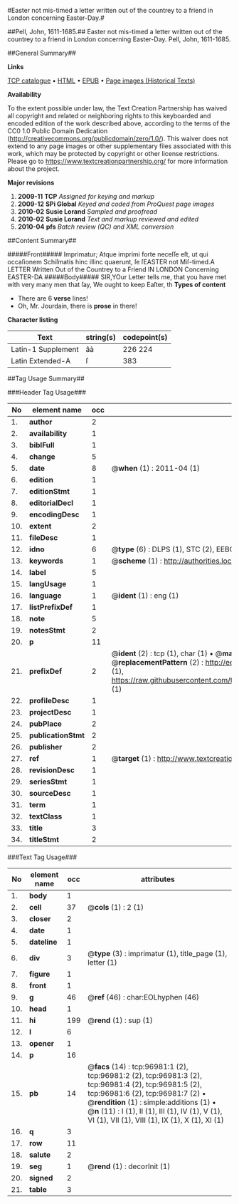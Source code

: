#Easter not mis-timed a letter written out of the countrey to a friend in London concerning Easter-Day.#

##Pell, John, 1611-1685.##
Easter not mis-timed a letter written out of the countrey to a friend in London concerning Easter-Day.
Pell, John, 1611-1685.

##General Summary##

**Links**

[TCP catalogue](http://www.ota.ox.ac.uk/tcp/)  • 
[HTML](http://tei.it.ox.ac.uk/tcp/Texts-HTML/free/A53/A53943.html)  • 
[EPUB](http://tei.it.ox.ac.uk/tcp/Texts-EPUB/free/A53/A53943.epub) • 
[Page images (Historical Texts)](https://historicaltexts.jisc.ac.uk/eebo-13054398e)

**Availability**

To the extent possible under law, the Text Creation Partnership has waived all copyright and related or neighboring rights to this keyboarded and encoded edition of the work described above, according to the terms of the CC0 1.0 Public Domain Dedication (http://creativecommons.org/publicdomain/zero/1.0/). This waiver does not extend to any page images or other supplementary files associated with this work, which may be protected by copyright or other license restrictions. Please go to https://www.textcreationpartnership.org/ for more information about the project.

**Major revisions**

1. __2009-11__ __TCP__ *Assigned for keying and markup*
1. __2009-12__ __SPi Global__ *Keyed and coded from ProQuest page images*
1. __2010-02__ __Susie Lorand__ *Sampled and proofread*
1. __2010-02__ __Susie Lorand__ *Text and markup reviewed and edited*
1. __2010-04__ __pfs__ *Batch review (QC) and XML conversion*

##Content Summary##

#####Front#####
Imprimatur; Atque imprimi forte neceſſe eſt, ut qui occaſionem Schiſmatis hinc illinc quaerunt, ſe ſEASTER not Miſ-timed.A LETTER Written Out of the Countrey to a Friend IN LONDON Concerning EASTER-DA
#####Body#####
SIR,YOur Letter tells me, that you have met with very many men that ſay, We ought to keep Eaſter, th
**Types of content**

  * There are 6 **verse** lines!
  * Oh, Mr. Jourdain, there is **prose** in there!

**Character listing**


|Text|string(s)|codepoint(s)|
|---|---|---|
|Latin-1 Supplement|âà|226 224|
|Latin Extended-A|ſ|383|

##Tag Usage Summary##

###Header Tag Usage###

|No|element name|occ|attributes|
|---|---|---|---|
|1.|__author__|2||
|2.|__availability__|1||
|3.|__biblFull__|1||
|4.|__change__|5||
|5.|__date__|8| @__when__ (1) : 2011-04 (1)|
|6.|__edition__|1||
|7.|__editionStmt__|1||
|8.|__editorialDecl__|1||
|9.|__encodingDesc__|1||
|10.|__extent__|2||
|11.|__fileDesc__|1||
|12.|__idno__|6| @__type__ (6) : DLPS (1), STC (2), EEBO-CITATION (1), OCLC (1), VID (1)|
|13.|__keywords__|1| @__scheme__ (1) : http://authorities.loc.gov/ (1)|
|14.|__label__|5||
|15.|__langUsage__|1||
|16.|__language__|1| @__ident__ (1) : eng (1)|
|17.|__listPrefixDef__|1||
|18.|__note__|5||
|19.|__notesStmt__|2||
|20.|__p__|11||
|21.|__prefixDef__|2| @__ident__ (2) : tcp (1), char (1)  •  @__matchPattern__ (2) : ([0-9\-]+):([0-9IVX]+) (1), (.+) (1)  •  @__replacementPattern__ (2) : http://eebo.chadwyck.com/downloadtiff?vid=$1&page=$2 (1), https://raw.githubusercontent.com/textcreationpartnership/Texts/master/tcpchars.xml#$1 (1)|
|22.|__profileDesc__|1||
|23.|__projectDesc__|1||
|24.|__pubPlace__|2||
|25.|__publicationStmt__|2||
|26.|__publisher__|2||
|27.|__ref__|1| @__target__ (1) : http://www.textcreationpartnership.org/docs/. (1)|
|28.|__revisionDesc__|1||
|29.|__seriesStmt__|1||
|30.|__sourceDesc__|1||
|31.|__term__|1||
|32.|__textClass__|1||
|33.|__title__|3||
|34.|__titleStmt__|2||


###Text Tag Usage###

|No|element name|occ|attributes|
|---|---|---|---|
|1.|__body__|1||
|2.|__cell__|37| @__cols__ (1) : 2 (1)|
|3.|__closer__|2||
|4.|__date__|1||
|5.|__dateline__|1||
|6.|__div__|3| @__type__ (3) : imprimatur (1), title_page (1), letter (1)|
|7.|__figure__|1||
|8.|__front__|1||
|9.|__g__|46| @__ref__ (46) : char:EOLhyphen (46)|
|10.|__head__|1||
|11.|__hi__|199| @__rend__ (1) : sup (1)|
|12.|__l__|6||
|13.|__opener__|1||
|14.|__p__|16||
|15.|__pb__|14| @__facs__ (14) : tcp:96981:1 (2), tcp:96981:2 (2), tcp:96981:3 (2), tcp:96981:4 (2), tcp:96981:5 (2), tcp:96981:6 (2), tcp:96981:7 (2)  •  @__rendition__ (1) : simple:additions (1)  •  @__n__ (11) : I (1), II (1), III (1), IV (1), V (1), VI (1), VII (1), VIII (1), IX (1), X (1), XI (1)|
|16.|__q__|3||
|17.|__row__|11||
|18.|__salute__|2||
|19.|__seg__|1| @__rend__ (1) : decorInit (1)|
|20.|__signed__|2||
|21.|__table__|3||
